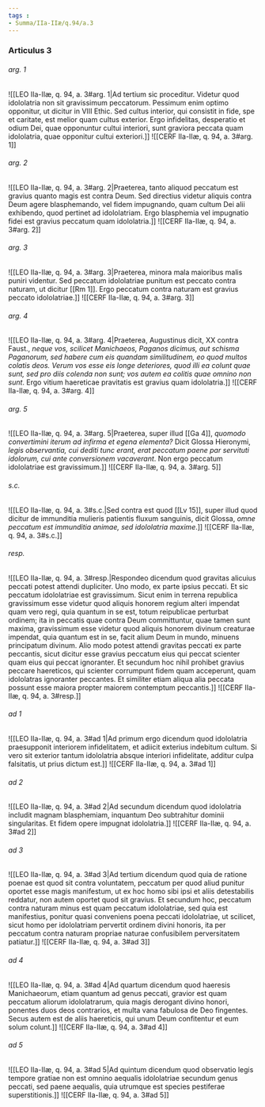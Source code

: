 ```yaml
---
tags : 
- Summa/IIa-IIæ/q.94/a.3
---
```


### Articulus 3

###### arg. 1
![[LEO IIa-IIæ, q. 94, a. 3#arg. 1|Ad tertium sic proceditur. Videtur quod idololatria non sit gravissimum peccatorum. Pessimum enim optimo opponitur, ut dicitur in VIII Ethic. Sed cultus interior, qui consistit in fide, spe et caritate, est melior quam cultus exterior. Ergo infidelitas, desperatio et odium Dei, quae opponuntur cultui interiori, sunt graviora peccata quam idololatria, quae opponitur cultui exteriori.]]
![[CERF IIa-IIæ, q. 94, a. 3#arg. 1]]

###### arg. 2
![[LEO IIa-IIæ, q. 94, a. 3#arg. 2|Praeterea, tanto aliquod peccatum est gravius quanto magis est contra Deum. Sed directius videtur aliquis contra Deum agere blasphemando, vel fidem impugnando, quam cultum Dei alii exhibendo, quod pertinet ad idololatriam. Ergo blasphemia vel impugnatio fidei est gravius peccatum quam idololatria.]]
![[CERF IIa-IIæ, q. 94, a. 3#arg. 2]]

###### arg. 3
![[LEO IIa-IIæ, q. 94, a. 3#arg. 3|Praeterea, minora mala maioribus malis puniri videntur. Sed peccatum idololatriae punitum est peccato contra naturam, ut dicitur [[Rm 1]]. Ergo peccatum contra naturam est gravius peccato idololatriae.]]
![[CERF IIa-IIæ, q. 94, a. 3#arg. 3]]

###### arg. 4
![[LEO IIa-IIæ, q. 94, a. 3#arg. 4|Praeterea, Augustinus dicit, XX contra Faust., *neque vos, scilicet Manichaeos, Paganos dicimus, aut schisma Paganorum, sed habere cum eis quandam similitudinem, eo quod multos colatis deos. Verum vos esse eis longe deteriores, quod illi ea colunt quae sunt, sed pro diis colenda non sunt; vos autem ea colitis quae omnino non sunt*. Ergo vitium haereticae pravitatis est gravius quam idololatria.]]
![[CERF IIa-IIæ, q. 94, a. 3#arg. 4]]

###### arg. 5
![[LEO IIa-IIæ, q. 94, a. 3#arg. 5|Praeterea, super illud [[Ga 4]], *quomodo convertimini iterum ad infirma et egena elementa?* Dicit Glossa Hieronymi, *legis observantia, cui dediti tunc erant, erat peccatum paene par servituti idolorum, cui ante conversionem vacaverant*. Non ergo peccatum idololatriae est gravissimum.]]
![[CERF IIa-IIæ, q. 94, a. 3#arg. 5]]

###### s.c.
![[LEO IIa-IIæ, q. 94, a. 3#s.c.|Sed contra est quod [[Lv 15]], super illud quod dicitur de immunditia mulieris patientis fluxum sanguinis, dicit Glossa, *omne peccatum est immunditia animae, sed idololatria maxime*.]]
![[CERF IIa-IIæ, q. 94, a. 3#s.c.]]

###### resp.
![[LEO IIa-IIæ, q. 94, a. 3#resp.|Respondeo dicendum quod gravitas alicuius peccati potest attendi dupliciter. Uno modo, ex parte ipsius peccati. Et sic peccatum idololatriae est gravissimum. Sicut enim in terrena republica gravissimum esse videtur quod aliquis honorem regium alteri impendat quam vero regi, quia quantum in se est, totum reipublicae perturbat ordinem; ita in peccatis quae contra Deum committuntur, quae tamen sunt maxima, gravissimum esse videtur quod aliquis honorem divinum creaturae impendat, quia quantum est in se, facit alium Deum in mundo, minuens principatum divinum. Alio modo potest attendi gravitas peccati ex parte peccantis, sicut dicitur esse gravius peccatum eius qui peccat scienter quam eius qui peccat ignoranter. Et secundum hoc nihil prohibet gravius peccare haereticos, qui scienter corrumpunt fidem quam acceperunt, quam idololatras ignoranter peccantes. Et similiter etiam aliqua alia peccata possunt esse maiora propter maiorem contemptum peccantis.]]
![[CERF IIa-IIæ, q. 94, a. 3#resp.]]

###### ad 1
![[LEO IIa-IIæ, q. 94, a. 3#ad 1|Ad primum ergo dicendum quod idololatria praesupponit interiorem infidelitatem, et adiicit exterius indebitum cultum. Si vero sit exterior tantum idololatria absque interiori infidelitate, additur culpa falsitatis, ut prius dictum est.]]
![[CERF IIa-IIæ, q. 94, a. 3#ad 1]]

###### ad 2
![[LEO IIa-IIæ, q. 94, a. 3#ad 2|Ad secundum dicendum quod idololatria includit magnam blasphemiam, inquantum Deo subtrahitur dominii singularitas. Et fidem opere impugnat idololatria.]]
![[CERF IIa-IIæ, q. 94, a. 3#ad 2]]

###### ad 3
![[LEO IIa-IIæ, q. 94, a. 3#ad 3|Ad tertium dicendum quod quia de ratione poenae est quod sit contra voluntatem, peccatum per quod aliud punitur oportet esse magis manifestum, ut ex hoc homo sibi ipsi et aliis detestabilis reddatur, non autem oportet quod sit gravius. Et secundum hoc, peccatum contra naturam minus est quam peccatum idololatriae, sed quia est manifestius, ponitur quasi conveniens poena peccati idololatriae, ut scilicet, sicut homo per idololatriam pervertit ordinem divini honoris, ita per peccatum contra naturam propriae naturae confusibilem perversitatem patiatur.]]
![[CERF IIa-IIæ, q. 94, a. 3#ad 3]]

###### ad 4
![[LEO IIa-IIæ, q. 94, a. 3#ad 4|Ad quartum dicendum quod haeresis Manichaeorum, etiam quantum ad genus peccati, gravior est quam peccatum aliorum idololatrarum, quia magis derogant divino honori, ponentes duos deos contrarios, et multa vana fabulosa de Deo fingentes. Secus autem est de aliis haereticis, qui unum Deum confitentur et eum solum colunt.]]
![[CERF IIa-IIæ, q. 94, a. 3#ad 4]]

###### ad 5
![[LEO IIa-IIæ, q. 94, a. 3#ad 5|Ad quintum dicendum quod observatio legis tempore gratiae non est omnino aequalis idololatriae secundum genus peccati, sed paene aequalis, quia utrumque est species pestiferae superstitionis.]]
![[CERF IIa-IIæ, q. 94, a. 3#ad 5]]

